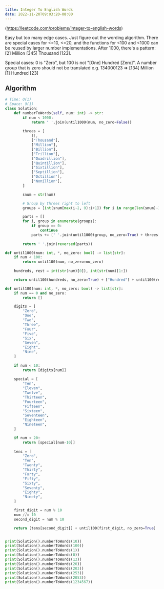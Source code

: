 ```yaml
---
title: Integer To English Words
date: 2022-11-20T09:03:20-08:00
---
```


(https://leetcode.com/problems/integer-to-english-words)

Easy but too many edge cases. Just figure out the wording algorithm. There are special
cases for <=10, <=20, and the functions for <100 and <1000 can be reused by larger number
implementations. After 1000, there's a pattern: [2] Million [345] Thousand [123].

Special cases: 0 is "Zero", but 100 is not "[One] Hundred [Zero]".
A number group that is zero should not be translated e.g. 134000123 => [134] Million [1] Hundred [23]


## Algorithm

```python
# Time: O(1)
# Space: O(1)
class Solution:
    def numberToWords(self, num: int) -> str:
        if num < 1000:
            return ' '.join(until1000(num, no_zero=False))
        
        threes = [
            [],
            ["Thousand"],
            ["Million"],
            ["Billion"],
            ["Trillion"],
            ["Quadrillion"],
            ["Quintillion"],
            ["Sixtillion"],
            ["Septillion"],
            ["Octillion"],
            ["Nonillion"],
        ]

        snum = str(num)

        # Group by threes right to left
        groups = [int(snum[max(i-2, 0):i+1]) for i in range(len(snum)-1, -1, -3)]

        parts = []
        for i, group in enumerate(groups):
            if group == 0:
                continue
            parts += [' '.join(until1000(group, no_zero=True) + threes[i])]
        
        return ' '.join(reversed(parts))

def until1000(num: int, *, no_zero: bool) -> list[str]:
    if num < 100:
        return until100(num, no_zero=no_zero)
    
    hundreds, rest = int(str(num)[0]), int(str(num)[1:])

    return until100(hundreds, no_zero=True) + ["Hundred"] + until100(rest, no_zero=True)

def until100(num: int, *, no_zero: bool) -> list[str]:
    if num == 0 and no_zero:
        return []

    digits = [
        "Zero",
        "One",
        "Two",
        "Three",
        "Four",
        "Five",
        "Six",
        "Seven",
        "Eight",
        "Nine",
    ]
    
    if num < 10:
        return [digits[num]]
    
    special = [
        "Ten",
        "Eleven",
        "Twelve",
        "Thirteen",
        "Fourteen",
        "Fifteen",
        "Sixteen",
        "Seventeen",
        "Eighteen",
        "Nineteen",
    ]

    if num < 20:
        return [special[num-10]]
    
    tens = [
        "Zero",
        "Ten",
        "Twenty",
        "Thirty",
        "Forty",
        "Fifty",
        "Sixty",
        "Seventy",
        "Eighty",
        "Ninety",
    ]

    first_digit = num % 10
    num //= 10
    second_digit = num % 10

    return [tens[second_digit]] + until100(first_digit, no_zero=True)


print(Solution().numberToWords(10))
print(Solution().numberToWords(100))
print(Solution().numberToWords(1))
print(Solution().numberToWords(0))
print(Solution().numberToWords(13))
print(Solution().numberToWords(20))
print(Solution().numberToWords(203))
print(Solution().numberToWords(253))
print(Solution().numberToWords(2053))
print(Solution().numberToWords(1234567))

```


